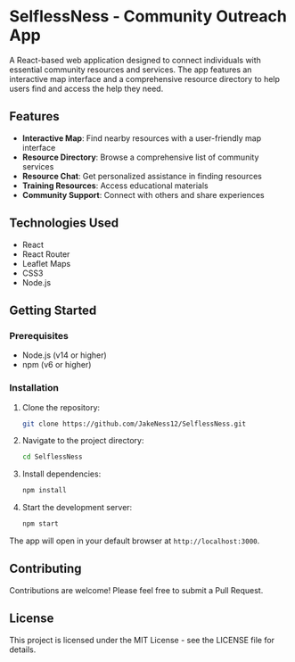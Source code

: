 # SelflessNess - Community Outreach App

A React-based web application designed to connect individuals with essential community resources and services. The app features an interactive map interface and a comprehensive resource directory to help users find and access the help they need.

## Features

- **Interactive Map**: Find nearby resources with a user-friendly map interface
- **Resource Directory**: Browse a comprehensive list of community services
- **Resource Chat**: Get personalized assistance in finding resources
- **Training Resources**: Access educational materials
- **Community Support**: Connect with others and share experiences

## Technologies Used

- React
- React Router
- Leaflet Maps
- CSS3
- Node.js

## Getting Started

### Prerequisites

- Node.js (v14 or higher)
- npm (v6 or higher)

### Installation

1. Clone the repository:
   ```bash
   git clone https://github.com/JakeNess12/SelflessNess.git
   ```

2. Navigate to the project directory:
   ```bash
   cd SelflessNess
   ```

3. Install dependencies:
   ```bash
   npm install
   ```

4. Start the development server:
   ```bash
   npm start
   ```

The app will open in your default browser at `http://localhost:3000`.

## Contributing

Contributions are welcome! Please feel free to submit a Pull Request.

## License

This project is licensed under the MIT License - see the LICENSE file for details.
